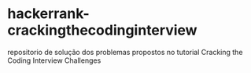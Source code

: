 # hackerrank-crackingthecodinginterview
repositorio de solução dos problemas propostos no tutorial Cracking the Coding Interview Challenges
